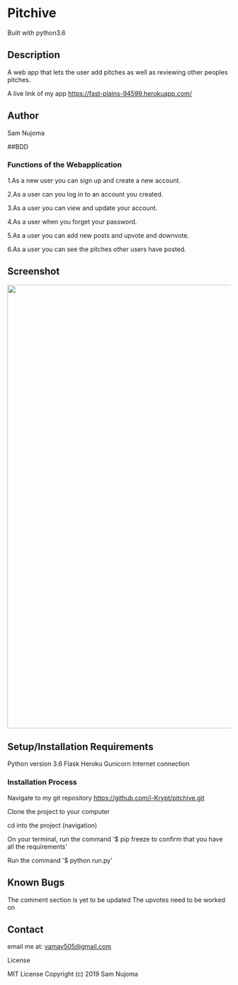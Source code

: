 # Pitchive
Built with python3.6

## Description
A web app that lets the user add pitches as well as reviewing other peoples pitches.  

A live link of my app https://fast-plains-94599.herokuapp.com/


## Author
Sam Nujoma

##BDD 
### Functions of the Webapplication
1.As a new user you can sign up and create a new account.

2.As a user can you log in to an account you created. 

3.As a user you can view and update your account.

4.As a user when you forget your password. 

5.As a user you can add new posts and upvote and downvote.

6.As a user you can see the pitches other users have posted.



## Screenshot

<img src="https://i.ibb.co/r4zpV8R/pitchive.png" width='1000'>

## Setup/Installation Requirements
Python version 3.6
Flask
Heroku
Gunicorn
Internet connection

### Installation Process
Navigate to my git repository https://github.com/i-Krypt/pitchive.git

Clone the project to your computer

cd into the project (navigation)

On your terminal, run the command '$ pip freeze to confirm that you have all the requirements'

Run the command '$ python run.py'

## Known Bugs
The comment section is yet to be updated
The upvotes need to be worked on

## Contact
email me at: vamay505@gmail.com

License

MIT License Copyright (c) 2019 Sam Nujoma
